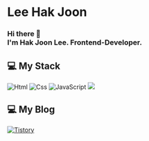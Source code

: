 # Lee Hak Joon
### Hi there 👋 </br> I'm Hak Joon Lee. Frontend-Developer.

## 💻 My Stack
<img alt="Html" src ="https://img.shields.io/badge/HTML5-E34F26.svg?&style=for-the-badge&logo=HTML5&logoColor=white"/> <img alt="Css" src ="https://img.shields.io/badge/CSS3-1572B6.svg?&style=for-the-badge&logo=CSS3&logoColor=white"/>  <img alt="JavaScript" src ="https://img.shields.io/badge/JavaScriipt-F7DF1E.svg?&style=for-the-badge&logo=JavaScript&logoColor=black"/>  <img src="https://img.shields.io/badge/react-61DAFB?style=for-the-badge&logo=react&logoColor=black"> 

## 💻 My Blog
<a href = "https://2hakjoon-mindmap.tistory.com/"> <img alt="Tistory" src ="https://img.shields.io/badge/Tistory-white.svg?&style=for-the-badge"/>
